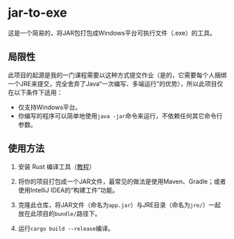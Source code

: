 # jar-to-exe

这是一个简易的，将JAR包打包成Windows平台可执行文件（.exe）的工具。

## 局限性

此项目的起源是我的一门课程需要以这种方式提交作业（是的，它需要每个人捆绑一个JRE来提交，完全舍弃了Java“一次编写、多端运行”的优势），所以此项目仅在以下条件下适用：

- 仅支持Windows平台。
- 你编写的程序可以简单地使用`java -jar`命令来运行，不依赖任何其它命令行参数。

## 使用方法

1. 安装 Rust 编译工具（[教程](https://www.rust-lang.org/zh-CN/tools/install)）

2. 将你的项目打包成一个JAR文件，最常见的做法是使用Maven、Gradle；或者使用IntelliJ IDEA的“构建工件”功能。

3. 克隆此仓库，将JAR文件（命名为`app.jar`）与JRE目录（命名为`jre/`）一起放在此项目的`bundle/`路径下。

4. 运行`cargo build --release`编译。

